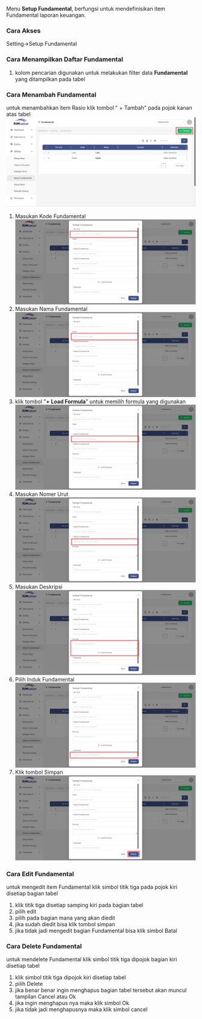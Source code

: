 Menu **Setup Fundamental**, berfungsi untuk mendefinisikan item Fundamental laporan keuangan.

### __Cara Akses__
Setting->Setup Fundamental

### __Cara Menampilkan Daftar Fundamental__
1. kolom pencarian digunakan untuk melakukan filter data **Fundamental** yang ditampilkan pada tabel



### __Cara Menambah Fundamental__
untuk menambahkan item Rasio klik tombol " + Tambah" pada pojok kanan atas tabel
![Tambah_Rasio](../../static/img/ItemFundamental/T0.png)
1. Masukan Kode Fundamental
![Tambah_Rasio](../../static/img/ItemFundamental/T1.png)
2. Masukan Nama Fundamental
![Tambah_Rasio](../../static/img/ItemFundamental/T2.png)
3. klik tombol "**+ Load Formula**" untuk memilih formula yang digunakan
![Tambah_Rasio](../../static/img/ItemFundamental/T3.png)
4. Masukan Nomer Urut
![Tambah_Rasio](../../static/img/ItemFundamental/T4.png)
5. Masukan Deskripsi
![Tambah_Rasio](../../static/img/ItemFundamental/T5.png)
6. Pilih Induk Fundamental
![Tambah_Rasio](../../static/img/ItemFundamental/T6.png)
7. Klik tombol Simpan
![Tambah_Rasio](../../static/img/ItemFundamental/T7.png)

### Cara Edit Fundamental
untuk mengedit item Fundamental klik simbol titik tiga pada pojok kiri disetiap bagian tabel
1. klik titik tiga disetiap samping kiri pada bagian tabel
2. pilih edit
3. pilih pada bagian mana yang akan diedit
4. jika sudah diedit bisa klik tombol simpan
5. jika tidak jadi mengedit bagian Fundamental bisa klik simbol Batal


### Cara Delete Fundamental
untuk mendelete Fundamental klik simbol titik tiga dipojok bagian kiri disetiap tabel
1. klik simbol titik tiga dipojok kiri disetiap tabel
2. pilih Delete
3. jika benar benar ingin menghapus bagian tabel tersebut akan muncul tampilan Cancel atau Ok 
4. jika ingin menghapus nya maka klik simbol Ok
5. jika tidak jadi menghapusnya maka klik simbol cancel